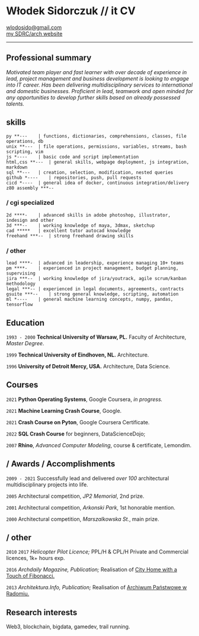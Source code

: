 <!-- #                             
          |                   
,   .,---.|--- ,---.,---.,---.
|   ||---'|    `---.|   ||   |
`---|`---'`---'`---'`---'`   '
`---'                          
-->

# Włodek Sidorczuk // it CV

<div id="webaddress">
<a href="mailto:wlodosido@gmail.com">wlodosido@gmail.com</a><br>
<a href="http://sidorczuk.com">my SDRC/arch website</a>
</div>

---
## Professional summary

*Motivated team player and fast learner with over decade of experience in lead, project management and business development is looking to engage into IT career. Has been delivering multidisciplinary services to international and domestic businesses. Proficient in lead, teamwork and open minded for any opportunities to develop further skills based on already possessed talents.*

## skills
	py **---	| functions, dictionaries, comprehensions, classes, file operations, db
	unix **---	| file operations, permissions, variables, streams, bash scripting, vim
	js *----	| basic code and script implementation
	html,css **---	| general skills, webpage deployment, js integration, markdown
	sql **---	| creation, selection, modification, nested queries
	github *----	| repositories, push, pull requests
	cicd *----	| general idea of docker, continuous integration/delivery
	z80 assembly ***--
### / cgi specialized
	2d ****-	| advanced skills in adobe photoshop, illustrator, indesign and other
	3d ***--	| working knowledge of maya, 3dmax, sketchup
	cad *****	| excellent tutor autocad knowledge
	freehand ***--	| strong freehand drawing skills
### / other 
	lead ****-	| advanced in leadership, experience managing 10+ teams
	pm ****-	| experienced in project management, budget planning, supervising
	jira ***--	| working knowledge of jira/youtrack, agile scrum/kanban methodology
	legal ***--	| experienced in legal documents, agreements, contracts
	gsuite ***--	| strong general knowledge, scripting, automation
	ml *----	| general machine learning concepts, numpy, pandas, tensorflow


## Education
`1993 - 2000`
**Technical University of Warsaw, PL.** Faculty of Architecture, *Master Degree*.

`1999`
**Technical University of Eindhoven, NL.** Architecture.

`1996`
**University of Detroit Mercy, USA.** Architecture, Data Science.

## Courses
`2021`
**Python Operating Systems**, Google Coursera, _in progress._

`2021`
**Machine Learning Crash Course**, Google.

`2021`
**Crash Course on Pyton**, Google Coursera Certificate.

`2022`
**SQL Crash Course** for beginners, DataScienceDojo;

`2007`
**Rhino**, *Advanced Computer Modeling*, course & certificate, Lemondim.

## / Awards / Accomplishments
`2009 - 2021`
Successfully lead and delivered *over 100* architectural multidisciplinary projects into life.

`2005`
Architectural competition, *JP2 Memorial*, 2nd prize.

`2001`
Architectural competition, *Arkonski Park*, 1st honorable mention.

`2000`
Architectural competition, *Marszalkowska St.*, main prize.

## / other
`2010` `2017`
*Helicopter Pilot Licence;* PPL/H & CPL/H Private and Commercial licences, 1k+ hours exp.

`2016`
*Archdaily Magazine, Publication;* Realisation of [City Home with a Touch of Fibonacci.](https://www.archdaily.com/793466/home-town-with-a-touch-of-fibonacci-wlodek-sidorczuk?)

`2013`
*Architektura.Info, Publication;* Realisation of [Archiwum Państwowe w Radomiu.](https://architektura.info/architektura/polska_i_swiat/archiwum_panstwowe_w_radomiu)

## Research interests
Web3, blockchain, bigdata, gamedev, trail running.

<!-- ### Footer
updated: Dec 2021 -->
